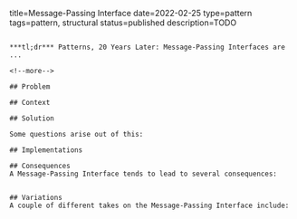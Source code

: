 title=Message-Passing Interface
date=2022-02-25
type=pattern
tags=pattern, structural
status=published
description=TODO
~~~~~~

***tl;dr*** Patterns, 20 Years Later: Message-Passing Interfaces are ...

<!--more-->

## Problem

## Context

## Solution

Some questions arise out of this:

## Implementations

## Consequences
A Message-Passing Interface tends to lead to several consequences:


## Variations
A couple of different takes on the Message-Passing Interface include:


